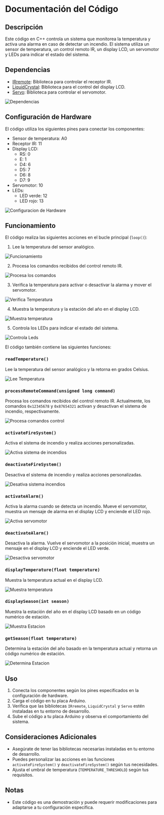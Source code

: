 # Documentación del Código

## Descripción
Este código en C++ controla un sistema que monitorea la temperatura y activa una alarma en caso de detectar un incendio. El sistema utiliza un sensor de temperatura, un control remoto IR, un display LCD, un servomotor y LEDs para indicar el estado del sistema.

## Dependencias
- [IRremote](https://github.com/z3t0/Arduino-IRremote): Biblioteca para controlar el receptor IR.
- [LiquidCrystal](https://www.arduino.cc/en/Reference/LiquidCrystal): Biblioteca para el control del display LCD.
- [Servo](https://www.arduino.cc/en/Reference/Servo): Biblioteca para controlar el servomotor.

![Dependencias](https://github.com/heberdd/SPD_alarma_incendios/blob/main/Img_code/1_dependencias.png)



## Configuración de Hardware
El código utiliza los siguientes pines para conectar los componentes:
- Sensor de temperatura: A0
- Receptor IR: 11
- Display LCD:
  - RS: 0
  - E: 1
  - D4: 6
  - D5: 7
  - D6: 8
  - D7: 9
- Servomotor: 10
- LEDs:
  - LED verde: 12
  - LED rojo: 13

![Configuracion de Hardware](https://github.com/heberdd/SPD_alarma_incendios/blob/main/Img_code/2_configuracion_hardware.png)


## Funcionamiento
El código realiza las siguientes acciones en el bucle principal (`loop()`):
1. Lee la temperatura del sensor analógico.

![Funcionamiento](https://github.com/heberdd/SPD_alarma_incendios/blob/main/Img_code/3.png)

2. Procesa los comandos recibidos del control remoto IR.

![Procesa los comandos](https://github.com/heberdd/SPD_alarma_incendios/blob/main/Img_code/4.png)


3. Verifica la temperatura para activar o desactivar la alarma y mover el servomotor.

![Verifica Temperatura](https://github.com/heberdd/SPD_alarma_incendios/blob/main/Img_code/5.png)

4. Muestra la temperatura y la estación del año en el display LCD.

![Muestra temperatura](https://github.com/heberdd/SPD_alarma_incendios/blob/main/Img_code/6.png)

5. Controla los LEDs para indicar el estado del sistema.

![Controla Leds](https://github.com/heberdd/SPD_alarma_incendios/blob/main/Img_code/7.png)

El código también contiene las siguientes funciones:

### `readTemperature()`
Lee la temperatura del sensor analógico y la retorna en grados Celsius.

![Lee Temperatura](https://github.com/heberdd/SPD_alarma_incendios/blob/main/Img_code/8.png)

### `processRemoteCommand(unsigned long command)`
Procesa los comandos recibidos del control remoto IR. Actualmente, los comandos `0x12345678` y `0x87654321` activan y desactivan el sistema de incendio, respectivamente.

![Procesa comandos control](https://github.com/heberdd/SPD_alarma_incendios/blob/main/Img_code/9.png)

### `activateFireSystem()`
Activa el sistema de incendio y realiza acciones personalizadas.

![Activa sistema de incendios](https://github.com/heberdd/SPD_alarma_incendios/blob/main/Img_code/10.png)

### `deactivateFireSystem()`
Desactiva el sistema de incendio y realiza acciones personalizadas.

![Desativa sistema incendios](https://github.com/heberdd/SPD_alarma_incendios/blob/main/Img_code/11.png)

### `activateAlarm()`
Activa la alarma cuando se detecta un incendio. Mueve el servomotor, muestra un mensaje de alarma en el display LCD y enciende el LED rojo.

![Activa servomotor](https://github.com/heberdd/SPD_alarma_incendios/blob/main/Img_code/12.png)

### `deactivateAlarm()`
Desactiva la alarma. Vuelve el servomotor a la posición inicial, muestra un mensaje en el display LCD y enciende el LED verde.

![Desactiva servomotor](https://github.com/heberdd/SPD_alarma_incendios/blob/main/Img_code/13.png)

### `displayTemperature(float temperature)`
Muestra la temperatura actual en el display LCD.

![Muestra temperatura](https://github.com/heberdd/SPD_alarma_incendios/blob/main/Img_code/14.png)

### `displaySeason(int season)`
Muestra la estación del año en el display LCD basado en un código numérico de estación.

![Muestra Estacion](https://github.com/heberdd/SPD_alarma_incendios/blob/main/Img_code/15.png)

### `getSeason(float temperature)`
Determina la estación del año basado en la temperatura actual y retorna un código 
numérico de estación.

![Determina Estacion](https://github.com/heberdd/SPD_alarma_incendios/blob/main/Img_code/16.png)

## Uso
1. Conecta los componentes según los pines especificados en la configuración de hardware.
2. Carga el código en tu placa Arduino.
3. Verifica que las bibliotecas `IRremote`, `LiquidCrystal` y `Servo` estén instaladas en tu entorno de desarrollo.
4. Sube el código a tu placa Arduino y observa el comportamiento del sistema.

## Consideraciones Adicionales
- Asegúrate de tener las bibliotecas necesarias instaladas en tu entorno de desarrollo.
- Puedes personalizar las acciones en las funciones `activateFireSystem()` y `deactivateFireSystem()` según tus necesidades.
- Ajusta el umbral de temperatura (`TEMPERATURE_THRESHOLD`) según tus requisitos.

## Notas
- Este código es una demostración y puede requerir modificaciones para adaptarse a tu configuración específica.


